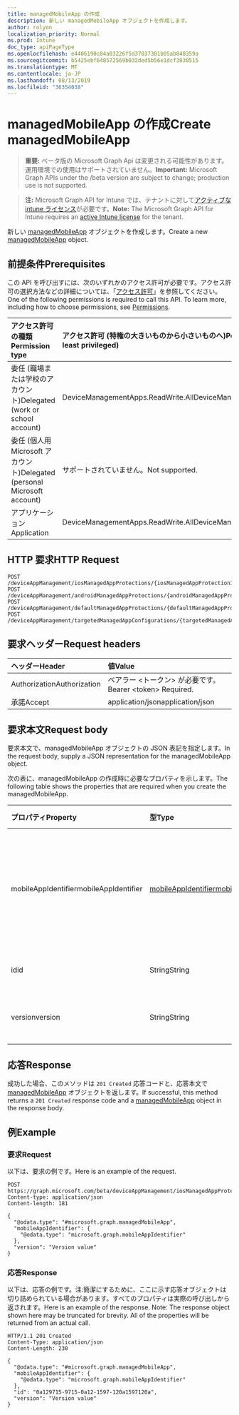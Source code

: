 ```yaml
---
title: managedMobileApp の作成
description: 新しい managedMobileApp オブジェクトを作成します。
author: rolyon
localization_priority: Normal
ms.prod: Intune
doc_type: apiPageType
ms.openlocfilehash: e4406190c84a03226f5d37037301b05ab848359a
ms.sourcegitcommit: b5425ebf648572569b032ded5b56e1dcf3830515
ms.translationtype: MT
ms.contentlocale: ja-JP
ms.lasthandoff: 08/13/2019
ms.locfileid: "36354038"
---
```

# <a name="create-managedmobileapp"></a><span data-ttu-id="6c745-103">managedMobileApp の作成</span><span class="sxs-lookup"><span data-stu-id="6c745-103">Create managedMobileApp</span></span>

> <span data-ttu-id="6c745-104">**重要:** ベータ版の Microsoft Graph Api は変更される可能性があります。運用環境での使用はサポートされていません。</span><span class="sxs-lookup"><span data-stu-id="6c745-104">**Important:** Microsoft Graph APIs under the /beta version are subject to change; production use is not supported.</span></span>

> <span data-ttu-id="6c745-105">**注:** Microsoft Graph API for Intune では、テナントに対して[アクティブな intune ライセンス](https://go.microsoft.com/fwlink/?linkid=839381)が必要です。</span><span class="sxs-lookup"><span data-stu-id="6c745-105">**Note:** The Microsoft Graph API for Intune requires an [active Intune license](https://go.microsoft.com/fwlink/?linkid=839381) for the tenant.</span></span>

<span data-ttu-id="6c745-106">新しい [managedMobileApp](../resources/intune-mam-managedmobileapp.md) オブジェクトを作成します。</span><span class="sxs-lookup"><span data-stu-id="6c745-106">Create a new [managedMobileApp](../resources/intune-mam-managedmobileapp.md) object.</span></span>

## <a name="prerequisites"></a><span data-ttu-id="6c745-107">前提条件</span><span class="sxs-lookup"><span data-stu-id="6c745-107">Prerequisites</span></span>
<span data-ttu-id="6c745-p101">この API を呼び出すには、次のいずれかのアクセス許可が必要です。アクセス許可の選択方法などの詳細については、「[アクセス許可](/graph/permissions-reference)」を参照してください。</span><span class="sxs-lookup"><span data-stu-id="6c745-p101">One of the following permissions is required to call this API. To learn more, including how to choose permissions, see [Permissions](/graph/permissions-reference).</span></span>

|<span data-ttu-id="6c745-110">アクセス許可の種類</span><span class="sxs-lookup"><span data-stu-id="6c745-110">Permission type</span></span>|<span data-ttu-id="6c745-111">アクセス許可 (特権の大きいものから小さいものへ)</span><span class="sxs-lookup"><span data-stu-id="6c745-111">Permissions (from most to least privileged)</span></span>|
|:---|:---|
|<span data-ttu-id="6c745-112">委任 (職場または学校のアカウント)</span><span class="sxs-lookup"><span data-stu-id="6c745-112">Delegated (work or school account)</span></span>|<span data-ttu-id="6c745-113">DeviceManagementApps.ReadWrite.All</span><span class="sxs-lookup"><span data-stu-id="6c745-113">DeviceManagementApps.ReadWrite.All</span></span>|
|<span data-ttu-id="6c745-114">委任 (個人用 Microsoft アカウント)</span><span class="sxs-lookup"><span data-stu-id="6c745-114">Delegated (personal Microsoft account)</span></span>|<span data-ttu-id="6c745-115">サポートされていません。</span><span class="sxs-lookup"><span data-stu-id="6c745-115">Not supported.</span></span>|
|<span data-ttu-id="6c745-116">アプリケーション</span><span class="sxs-lookup"><span data-stu-id="6c745-116">Application</span></span>|<span data-ttu-id="6c745-117">DeviceManagementApps.ReadWrite.All</span><span class="sxs-lookup"><span data-stu-id="6c745-117">DeviceManagementApps.ReadWrite.All</span></span>|

## <a name="http-request"></a><span data-ttu-id="6c745-118">HTTP 要求</span><span class="sxs-lookup"><span data-stu-id="6c745-118">HTTP Request</span></span>
<!-- {
  "blockType": "ignored"
}
-->
``` http
POST /deviceAppManagement/iosManagedAppProtections/{iosManagedAppProtectionId}/apps
POST /deviceAppManagement/androidManagedAppProtections/{androidManagedAppProtectionId}/apps
POST /deviceAppManagement/defaultManagedAppProtections/{defaultManagedAppProtectionId}/apps
POST /deviceAppManagement/targetedManagedAppConfigurations/{targetedManagedAppConfigurationId}/apps
```

## <a name="request-headers"></a><span data-ttu-id="6c745-119">要求ヘッダー</span><span class="sxs-lookup"><span data-stu-id="6c745-119">Request headers</span></span>
|<span data-ttu-id="6c745-120">ヘッダー</span><span class="sxs-lookup"><span data-stu-id="6c745-120">Header</span></span>|<span data-ttu-id="6c745-121">値</span><span class="sxs-lookup"><span data-stu-id="6c745-121">Value</span></span>|
|:---|:---|
|<span data-ttu-id="6c745-122">Authorization</span><span class="sxs-lookup"><span data-stu-id="6c745-122">Authorization</span></span>|<span data-ttu-id="6c745-123">ベアラー &lt;トークン&gt; が必要です。</span><span class="sxs-lookup"><span data-stu-id="6c745-123">Bearer &lt;token&gt; Required.</span></span>|
|<span data-ttu-id="6c745-124">承諾</span><span class="sxs-lookup"><span data-stu-id="6c745-124">Accept</span></span>|<span data-ttu-id="6c745-125">application/json</span><span class="sxs-lookup"><span data-stu-id="6c745-125">application/json</span></span>|

## <a name="request-body"></a><span data-ttu-id="6c745-126">要求本文</span><span class="sxs-lookup"><span data-stu-id="6c745-126">Request body</span></span>
<span data-ttu-id="6c745-127">要求本文で、managedMobileApp オブジェクトの JSON 表記を指定します。</span><span class="sxs-lookup"><span data-stu-id="6c745-127">In the request body, supply a JSON representation for the managedMobileApp object.</span></span>

<span data-ttu-id="6c745-128">次の表に、managedMobileApp の作成時に必要なプロパティを示します。</span><span class="sxs-lookup"><span data-stu-id="6c745-128">The following table shows the properties that are required when you create the managedMobileApp.</span></span>

|<span data-ttu-id="6c745-129">プロパティ</span><span class="sxs-lookup"><span data-stu-id="6c745-129">Property</span></span>|<span data-ttu-id="6c745-130">型</span><span class="sxs-lookup"><span data-stu-id="6c745-130">Type</span></span>|<span data-ttu-id="6c745-131">説明</span><span class="sxs-lookup"><span data-stu-id="6c745-131">Description</span></span>|
|:---|:---|:---|
|<span data-ttu-id="6c745-132">mobileAppIdentifier</span><span class="sxs-lookup"><span data-stu-id="6c745-132">mobileAppIdentifier</span></span>|[<span data-ttu-id="6c745-133">mobileAppIdentifier</span><span class="sxs-lookup"><span data-stu-id="6c745-133">mobileAppIdentifier</span></span>](../resources/intune-mam-mobileappidentifier.md)|<span data-ttu-id="6c745-134">対象のオペレーティング システムの種類のアプリの識別子。</span><span class="sxs-lookup"><span data-stu-id="6c745-134">The identifier for an app with it's operating system type.</span></span>|
|<span data-ttu-id="6c745-135">id</span><span class="sxs-lookup"><span data-stu-id="6c745-135">id</span></span>|<span data-ttu-id="6c745-136">String</span><span class="sxs-lookup"><span data-stu-id="6c745-136">String</span></span>|<span data-ttu-id="6c745-137">エンティティのキー。</span><span class="sxs-lookup"><span data-stu-id="6c745-137">Key of the entity.</span></span>|
|<span data-ttu-id="6c745-138">version</span><span class="sxs-lookup"><span data-stu-id="6c745-138">version</span></span>|<span data-ttu-id="6c745-139">String</span><span class="sxs-lookup"><span data-stu-id="6c745-139">String</span></span>|<span data-ttu-id="6c745-140">エンティティのバージョン。</span><span class="sxs-lookup"><span data-stu-id="6c745-140">Version of the entity.</span></span>|



## <a name="response"></a><span data-ttu-id="6c745-141">応答</span><span class="sxs-lookup"><span data-stu-id="6c745-141">Response</span></span>
<span data-ttu-id="6c745-142">成功した場合、このメソッドは `201 Created` 応答コードと、応答本文で [managedMobileApp](../resources/intune-mam-managedmobileapp.md) オブジェクトを返します。</span><span class="sxs-lookup"><span data-stu-id="6c745-142">If successful, this method returns a `201 Created` response code and a [managedMobileApp](../resources/intune-mam-managedmobileapp.md) object in the response body.</span></span>

## <a name="example"></a><span data-ttu-id="6c745-143">例</span><span class="sxs-lookup"><span data-stu-id="6c745-143">Example</span></span>

### <a name="request"></a><span data-ttu-id="6c745-144">要求</span><span class="sxs-lookup"><span data-stu-id="6c745-144">Request</span></span>
<span data-ttu-id="6c745-145">以下は、要求の例です。</span><span class="sxs-lookup"><span data-stu-id="6c745-145">Here is an example of the request.</span></span>
``` http
POST https://graph.microsoft.com/beta/deviceAppManagement/iosManagedAppProtections/{iosManagedAppProtectionId}/apps
Content-type: application/json
Content-length: 181

{
  "@odata.type": "#microsoft.graph.managedMobileApp",
  "mobileAppIdentifier": {
    "@odata.type": "microsoft.graph.mobileAppIdentifier"
  },
  "version": "Version value"
}
```

### <a name="response"></a><span data-ttu-id="6c745-146">応答</span><span class="sxs-lookup"><span data-stu-id="6c745-146">Response</span></span>
<span data-ttu-id="6c745-p102">以下は、応答の例です。注:簡潔にするために、ここに示す応答オブジェクトは切り詰められている場合があります。すべてのプロパティは実際の呼び出しから返されます。</span><span class="sxs-lookup"><span data-stu-id="6c745-p102">Here is an example of the response. Note: The response object shown here may be truncated for brevity. All of the properties will be returned from an actual call.</span></span>
``` http
HTTP/1.1 201 Created
Content-Type: application/json
Content-Length: 230

{
  "@odata.type": "#microsoft.graph.managedMobileApp",
  "mobileAppIdentifier": {
    "@odata.type": "microsoft.graph.mobileAppIdentifier"
  },
  "id": "0a129715-9715-0a12-1597-120a1597120a",
  "version": "Version value"
}
```






